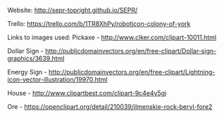 Website: http://sepr-topright.github.io/SEPR/

Trello: https://trello.com/b/1TR8XhPy/roboticon-colony-of-york

Links to images used:
Pickaxe - http://www.clker.com/clipart-10011.html

Dollar Sign - http://publicdomainvectors.org/en/free-clipart/Dollar-sign-graphics/3639.html

Energy Sign - http://publicdomainvectors.org/en/free-clipart/Lightning-icon-vector-illustration/19970.html

House - http://www.clipartbest.com/clipart-9c4e4y5gi

Ore - https://openclipart.org/detail/210039/ilmenskie-rock-beryl-fore2
